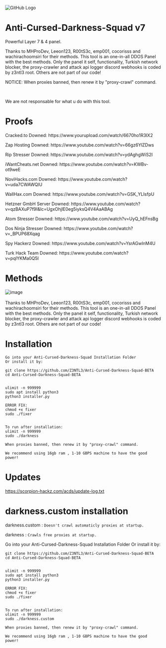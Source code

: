 ![GitHub Logo](https://raw.githubusercontent.com/Z3NTL3/Anti-Cursed-Darkness-Squad-BETA/main/putty.png)<br>
# Anti-Cursed-Darkness-Squad v7
Powerful Layer 7 & 4 panel. 
 
Thanks to MHProDev, Leeon123, R00tS3c, emp001, cocorisss  and wachirachoomsiri for their methods. This tool is an one-in-all DDOS Panel with the best methods. Only the panel it self, functionality, Turkish network blocker, the proxy-crawler and attack api logger discord webhooks is coded by z3ntl3 root. Others are not part of our code!
 
<p> NOTICE: When proxies banned, then renew it by "proxy-crawl" command.</p>
<br><p>We are not responsable for what u do with this tool.

# Proofs
<p> Cracked.to Downed: https://www.yourupload.com/watch/6670ho1R3IX2</p>
<p> Zap Hosting Downed: https://www.youtube.com/watch?v=66gz6YlZDws</p>
<p> Rip Stresser Downed: https://www.youtube.com/watch?v=ydAghgWiS2I </p>
<p> iWantCheats.net Downed: https://www.youtube.com/watch?v=KWBv-ot9weE</p>
<p> NoviHacks.com Downed: https://www.youtube.com/watch?v=uda7CWAWQlU</p>
<p> WallHax.com Downed: https://www.youtube.com/watch?v=GSK_YLIsfpU</p>
<p> Hetzner GmbH Server Downed: https://www.youtube.com/watch?v=qzBAXuP7f9I&lc=UgxOhjlE0eg5iyksQ4V4AaABAg
<p> Atom Stresser Downed: https://www.youtube.com/watch?v=UyQ_hEFnsBg</p>
<p> Dos Ninja Stresser Downed: https://www.youtube.com/watch?v=_BPUP68Xqag</p>
<p> Spy Hackerz Downed: https://www.youtube.com/watch?v=YsrAGwlnM4U</p>
<p> Turk Hack Team Downed: https://www.youtube.com/watch?v=pqlYKMa0Q5I</p>

# Methods
![image](https://user-images.githubusercontent.com/48758770/125307020-fba82180-e32f-11eb-84a9-60cd852aacc1.png)
<br><br>
Thanks to MHProDev, Leeon123, R00tS3c, emp001, cocorisss  and wachirachoomsiri for their methods. This tool is an one-in-all DDOS Panel with the best methods. Only the panel it self, functionality, Turkish network blocker, the proxy-crawler and attack api logger discord webhooks is coded by z3ntl3 root. Others are not part of our code!


# Installation

    Go into your Anti-Cursed-Darkness-Squad Installation Folder
    Or install it by:
    
    git clone https://github.com/Z3NTL3/Anti-Cursed-Darkness-Squad-BETA
    cd Anti-Cursed-Darkness-Squad-BETA
   
    
    ulimit -n 999999
    sudo apt install python3
    python3 installer.py
 
    ERROR FIX:
    chmod +x fixer
    sudo ./fixer
    
    
    To run after installation:
    ulimit -n 999999
    sudo ./darkness
    
    When proxies banned, then renew it by "proxy-crawl" command.
    
    We recommend using 16gb ram , 1-10 GBPS machine to have the good power! 


# Updates
https://scorpion-hackz.com/acds/update-log.txt

# darkness.custom installation
<p>darkness.custom : <code>Doesn't crawl automaticly proxies at startup.</code></p>
<p>darkness : <code>Crawls free proxies at startup.</code></p>
    Go into your Anti-Cursed-Darkness-Squad Installation Folder
    Or install it by:
    
    git clone https://github.com/Z3NTL3/Anti-Cursed-Darkness-Squad-BETA
    cd Anti-Cursed-Darkness-Squad-BETA
   
    
    ulimit -n 999999
    sudo apt install python3
    python3 installer.py
 
    ERROR FIX:
    chmod +x fixer
    sudo ./fixer
    
    
    To run after installation:
    ulimit -n 999999
    sudo ./darkness.custom
    
    When proxies banned, then renew it by "proxy-crawl" command.
    
    We recommend using 16gb ram , 1-10 GBPS machine to have the good power! 
